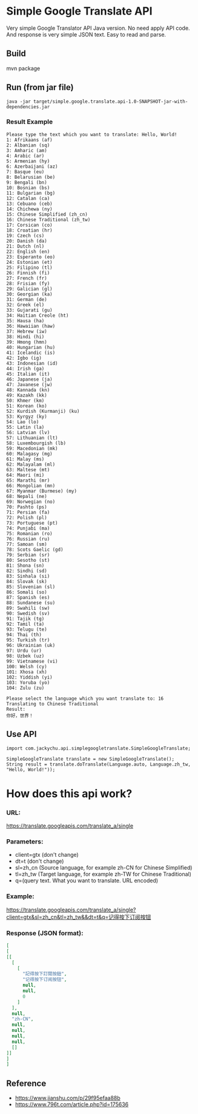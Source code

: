 # Simple Google Translate API
Very simple Google Translator API Java version. No need apply API code.
And response is very simple JSON text. Easy to read and parse.

## Build
mvn package

## Run (from jar file)
```shell
java -jar target/simple.google.translate.api-1.0-SNAPSHOT-jar-with-dependencies.jar
```
### Result Example
```
Please type the text which you want to translate: Hello, World!
1: Afrikaans (af)
2: Albanian (sq)
3: Amharic (am)
4: Arabic (ar)
5: Armenian (hy)
6: Azerbaijani (az)
7: Basque (eu)
8: Belarusian (be)
9: Bengali (bn)
10: Bosnian (bs)
11: Bulgarian (bg)
12: Catalan (ca)
13: Cebuano (ceb)
14: Chichewa (ny)
15: Chinese Simplified (zh_cn)
16: Chinese Traditional (zh_tw)
17: Corsican (co)
18: Croatian (hr)
19: Czech (cs)
20: Danish (da)
21: Dutch (nl)
22: English (en)
23: Esperanto (eo)
24: Estonian (et)
25: Filipino (tl)
26: Finnish (fi)
27: French (fr)
28: Frisian (fy)
29: Galician (gl)
30: Georgian (ka)
31: German (de)
32: Greek (el)
33: Gujarati (gu)
34: Haitian Creole (ht)
35: Hausa (ha)
36: Hawaiian (haw)
37: Hebrew (iw)
38: Hindi (hi)
39: Hmong (hmn)
40: Hungarian (hu)
41: Icelandic (is)
42: Igbo (ig)
43: Indonesian (id)
44: Irish (ga)
45: Italian (it)
46: Japanese (ja)
47: Javanese (jw)
48: Kannada (kn)
49: Kazakh (kk)
50: Khmer (km)
51: Korean (ko)
52: Kurdish (Kurmanji) (ku)
53: Kyrgyz (ky)
54: Lao (lo)
55: Latin (la)
56: Latvian (lv)
57: Lithuanian (lt)
58: Luxembourgish (lb)
59: Macedonian (mk)
60: Malagasy (mg)
61: Malay (ms)
62: Malayalam (ml)
63: Maltese (mt)
64: Maori (mi)
65: Marathi (mr)
66: Mongolian (mn)
67: Myanmar (Burmese) (my)
68: Nepali (ne)
69: Norwegian (no)
70: Pashto (ps)
71: Persian (fa)
72: Polish (pl)
73: Portuguese (pt)
74: Punjabi (ma)
75: Romanian (ro)
76: Russian (ru)
77: Samoan (sm)
78: Scots Gaelic (gd)
79: Serbian (sr)
80: Sesotho (st)
81: Shona (sn)
82: Sindhi (sd)
83: Sinhala (si)
84: Slovak (sk)
85: Slovenian (sl)
86: Somali (so)
87: Spanish (es)
88: Sundanese (su)
89: Swahili (sw)
90: Swedish (sv)
91: Tajik (tg)
92: Tamil (ta)
93: Telugu (te)
94: Thai (th)
95: Turkish (tr)
96: Ukrainian (uk)
97: Urdu (ur)
98: Uzbek (uz)
99: Vietnamese (vi)
100: Welsh (cy)
101: Xhosa (xh)
102: Yiddish (yi)
103: Yoruba (yo)
104: Zulu (zu)

Please select the language which you want translate to: 16
Translating to Chinese Traditional
Result:
你好，世界！ 
```

## Use API
```
import com.jackychu.api.simplegoogletranslate.SimpleGoogleTranslate;

SimpleGoogleTranslate translate = new SimpleGoogleTranslate();        
String result = translate.doTranslate(Language.auto, Language.zh_tw, "Hello, World!"));
```

# How does this api work?
### URL:
https://translate.googleapis.com/translate_a/single

### Parameters:
* client=gtx (don't change)
* dt=t (don't change)
* sl=zh_cn (Source language, for example zh-CN for Chinese Simplified)
* tl=zh_tw (Target language, for example zh-TW for Chinese Traditional)
* q=(query text. What you want to translate. URL encoded)

### Example:

https://translate.googleapis.com/translate_a/single?client=gtx&sl=zh_cn&tl=zh_tw&&dt=t&q=记得按下订阅按钮

### Response (JSON format):
```json
[
[
[[
  [
    [
      "記得按下訂閱按鈕",
      "记得按下订阅按钮",
      null,
      null,
      0
    ]
  ],
  null,
  "zh-CN",
  null,
  null,
  null,
  null,
  []
]]
]
]
```

## Reference
* https://www.jianshu.com/p/29f95efaa88b
* https://www.796t.com/article.php?id=175636
